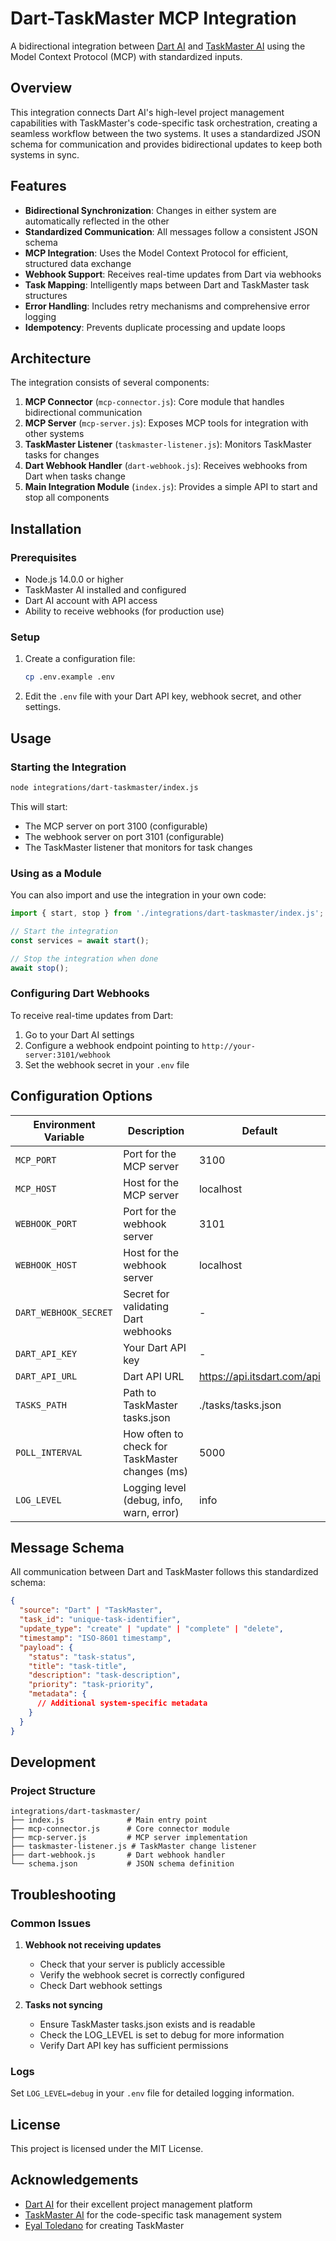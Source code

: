 # Dart-TaskMaster MCP Integration

A bidirectional integration between [Dart AI](https://itsdart.com) and [TaskMaster AI](https://github.com/eyaltoledano/claude-task-master) using the Model Context Protocol (MCP) with standardized inputs.

## Overview

This integration connects Dart AI's high-level project management capabilities with TaskMaster's code-specific task orchestration, creating a seamless workflow between the two systems. It uses a standardized JSON schema for communication and provides bidirectional updates to keep both systems in sync.

## Features

- **Bidirectional Synchronization**: Changes in either system are automatically reflected in the other
- **Standardized Communication**: All messages follow a consistent JSON schema
- **MCP Integration**: Uses the Model Context Protocol for efficient, structured data exchange
- **Webhook Support**: Receives real-time updates from Dart via webhooks
- **Task Mapping**: Intelligently maps between Dart and TaskMaster task structures
- **Error Handling**: Includes retry mechanisms and comprehensive error logging
- **Idempotency**: Prevents duplicate processing and update loops

## Architecture

The integration consists of several components:

1. **MCP Connector** (`mcp-connector.js`): Core module that handles bidirectional communication
2. **MCP Server** (`mcp-server.js`): Exposes MCP tools for integration with other systems
3. **TaskMaster Listener** (`taskmaster-listener.js`): Monitors TaskMaster tasks for changes
4. **Dart Webhook Handler** (`dart-webhook.js`): Receives webhooks from Dart when tasks change
5. **Main Integration Module** (`index.js`): Provides a simple API to start and stop all components

## Installation

### Prerequisites

- Node.js 14.0.0 or higher
- TaskMaster AI installed and configured
- Dart AI account with API access
- Ability to receive webhooks (for production use)

### Setup

1. Create a configuration file:
   ```bash
   cp .env.example .env
   ```

2. Edit the `.env` file with your Dart API key, webhook secret, and other settings.

## Usage

### Starting the Integration

```bash
node integrations/dart-taskmaster/index.js
```

This will start:
- The MCP server on port 3100 (configurable)
- The webhook server on port 3101 (configurable)
- The TaskMaster listener that monitors for task changes

### Using as a Module

You can also import and use the integration in your own code:

```javascript
import { start, stop } from './integrations/dart-taskmaster/index.js';

// Start the integration
const services = await start();

// Stop the integration when done
await stop();
```

### Configuring Dart Webhooks

To receive real-time updates from Dart:

1. Go to your Dart AI settings
2. Configure a webhook endpoint pointing to `http://your-server:3101/webhook`
3. Set the webhook secret in your `.env` file

## Configuration Options

| Environment Variable | Description | Default |
|---------------------|-------------|---------|
| `MCP_PORT` | Port for the MCP server | 3100 |
| `MCP_HOST` | Host for the MCP server | localhost |
| `WEBHOOK_PORT` | Port for the webhook server | 3101 |
| `WEBHOOK_HOST` | Host for the webhook server | localhost |
| `DART_WEBHOOK_SECRET` | Secret for validating Dart webhooks | - |
| `DART_API_KEY` | Your Dart API key | - |
| `DART_API_URL` | Dart API URL | https://api.itsdart.com/api |
| `TASKS_PATH` | Path to TaskMaster tasks.json | ./tasks/tasks.json |
| `POLL_INTERVAL` | How often to check for TaskMaster changes (ms) | 5000 |
| `LOG_LEVEL` | Logging level (debug, info, warn, error) | info |

## Message Schema

All communication between Dart and TaskMaster follows this standardized schema:

```json
{
  "source": "Dart" | "TaskMaster",
  "task_id": "unique-task-identifier",
  "update_type": "create" | "update" | "complete" | "delete",
  "timestamp": "ISO-8601 timestamp",
  "payload": {
    "status": "task-status",
    "title": "task-title",
    "description": "task-description",
    "priority": "task-priority",
    "metadata": {
      // Additional system-specific metadata
    }
  }
}
```

## Development

### Project Structure

```
integrations/dart-taskmaster/
├── index.js              # Main entry point
├── mcp-connector.js      # Core connector module
├── mcp-server.js         # MCP server implementation
├── taskmaster-listener.js # TaskMaster change listener
├── dart-webhook.js       # Dart webhook handler
└── schema.json           # JSON schema definition
```

## Troubleshooting

### Common Issues

1. **Webhook not receiving updates**
   - Check that your server is publicly accessible
   - Verify the webhook secret is correctly configured
   - Check Dart webhook settings

2. **Tasks not syncing**
   - Ensure TaskMaster tasks.json exists and is readable
   - Check the LOG_LEVEL is set to debug for more information
   - Verify Dart API key has sufficient permissions

### Logs

Set `LOG_LEVEL=debug` in your `.env` file for detailed logging information.

## License

This project is licensed under the MIT License.

## Acknowledgements

- [Dart AI](https://itsdart.com) for their excellent project management platform
- [TaskMaster AI](https://github.com/eyaltoledano/claude-task-master) for the code-specific task management system
- [Eyal Toledano](https://x.com/eyaltoledano) for creating TaskMaster
